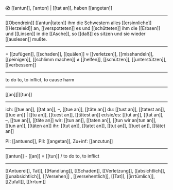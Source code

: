 😱 [[antun]], [ˈantʊn] | [[tat an]], haben [[angetan]]

---

[[Obendrein]] [[antun|taten]] ihm die Schwestern alles [[ersinnliche]] [[Herzeleid]] an, [[verspotteten]] es und [[schütteten]] ihm die [[Erbsen]] und [[Linsen]] in die [[Asche]], so [[daß]] es sitzen und sie wieder [[auslesen]] mußte.

---

= [[zufügen]], [[schaden]], [[quälen]]
≈ [[verletzen]], [[misshandeln]], [[peinigen]], [[schlimm machen]]
≠ [[helfen]], [[schützen]], [[unterstützen]], [[verbessern]]

---

to do to, to inflict, to cause harm

---

[[an]]|[[tun]]

---

ich: [[tue an]], [[tat an]], –, [[tue an]], [[täte an]]
du: [[tust an]], [[tatest an]], [[tue an]] | [[tu an]], [[tuest an]], [[tätest an]]
er/sie/es: [[tut an]], [[tat an]], –, [[tue an]], [[täte an]]
wir: [[tun an]], [[taten an]], [[tun wir an|tun an]], [[tun an]], [[täten an]]
ihr: [[tut an]], [[tatet an]], [[tut an]], [[tuet an]], [[tätet an]]

PI: [[antuend]], PII: [[angetan]], Zu+inf: [[anzutun]]

---

[[antun]] - [[an]] = [[tun]] / to do to, to inflict

---

[[Antuerei]], Tat]], [[Handlung]], [[Schaden]], [[Verletzung]], [[absichtlich]], [[unabsichtlich]], [[Versehen]]
, [[versehentlich]], [[Tat]], [[irrtümlich]], [[Zufall]], [[Irrtum]]
